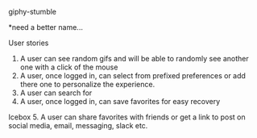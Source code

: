giphy-stumble

*need a better name...

User stories

  1. A user can see random gifs and will be able to randomly see another one with a click of the mouse
  2. A user, once logged in, can select from prefixed preferences or add there one to personalize the experience.
  3. A user can search for 
  4. A user, once logged in, can save favorites for easy recovery
  

Icebox
  5. A user can share favorites with friends or get a link to post on social media, email, messaging, slack etc.

  